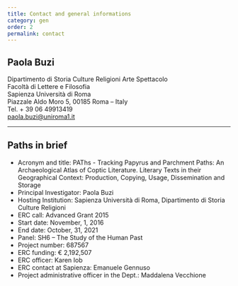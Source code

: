```yaml
---
title: Contact and general informations
category: gen
order: 2
permalink: contact
---
```



## Paola Buzi
Dipartimento di Storia Culture Religioni Arte Spettacolo  
Facoltà di Lettere e Filosofia  
Sapienza Università di Roma  
Piazzale Aldo Moro 5, 00185 Roma – Italy  
Tel. + 39 06 49913419  
<paola.buzi@uniroma1.it>

---

## Paths in brief
- Acronym and title: PAThs - Tracking Papyrus and Parchment Paths: An Archaeological Atlas of Coptic Literature. Literary Texts in their Geographical Context: Production, Copying, Usage, Dissemination and Storage
- Principal Investigator: Paola Buzi
- Hosting Institution: Sapienza Università di Roma, Dipartimento di Storia Culture Religioni
- ERC call: Advanced Grant 2015
- Start date: November, 1, 2016
- End date: October, 31, 2021
- Panel: SH6 – The Study of the Human Past
- Project number: 687567
- ERC funding: € 2,192,507
- ERC officer: Karen Iob
- ERC contact at Sapienza: Emanuele Gennuso
- Project administrative officer in the Dept.: Maddalena Vecchione
